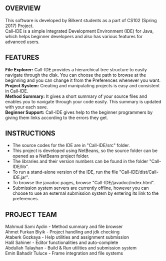 ﻿## OVERVIEW
This software is developed by Bilkent students as a part of CS102 (Spring 2017) Project.   
Call-IDE is a simple Integrated Development Environment (IDE) for Java, which helps beginner developers and also has various features for advanced users.   
   
## FEATURES
**File Explorer:** Call-IDE provides a hierarchical tree structure to easily navigate through the disk. You can choose the path to browse at the beginning and you can change it from the Preferences whenever you want.   
**Project System:** Creating and manipulating projects is easy and consistent in Call-IDE.   
**Method Summary:** It gives a short summary of your source files and enables you to navigate through your code easily. This summary is updated with your each save.   
**Beginner Support:** Call-IDE gives help to the beginner programmers by giving them links according to the errors they get.   
   
## INSTRUCTIONS
- The source codes for the IDE are in "Call-IDE/src" folder.
- This project is developed using NetBeans, so the source folder can be opened as a NetBeans project folder.
- The libraries and their version numbers can be found in the folder "Call-IDE/lib".
- To run a stand-alone version of the IDE, run the file "Call-IDE/dist/Call-IDE.jar".
- To browse the javadoc pages, browse "Call-IDE/javadoc/index.html".
- Submission system servers are currently offline, however you can choose to use an external submission system by entering its link to the preferences.
   
## PROJECT TEAM
Mahmud Sami Aydin - Method summary and file browser   
Ahmet Furkan Biyik - Project handling and jdk checking   
Ataberk Gozkaya - Help utilities and assignment submission   
Halil Sahiner - Editor functionalities and auto-complete   
Abdullah Talayhan - Build & Run utilities and submission system   
Emin Bahadir Tuluce - Frame integration and file systems   
